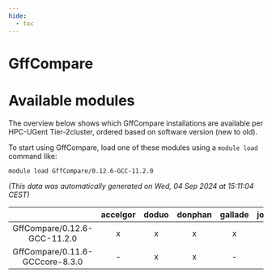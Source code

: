 ```yaml
---
hide:
  - toc
---
```


GffCompare
==========

# Available modules


The overview below shows which GffCompare installations are available per HPC-UGent Tier-2cluster, ordered based on software version (new to old).

To start using GffCompare, load one of these modules using a `module load` command like:

```shell
module load GffCompare/0.12.6-GCC-11.2.0
```

*(This data was automatically generated on Wed, 04 Sep 2024 at 15:11:04 CEST)*  

| |accelgor|doduo|donphan|gallade|joltik|shinx|skitty|
| :---: | :---: | :---: | :---: | :---: | :---: | :---: | :---: |
|GffCompare/0.12.6-GCC-11.2.0|x|x|x|x|x|-|x|
|GffCompare/0.11.6-GCCcore-8.3.0|-|x|x|-|x|-|x|
